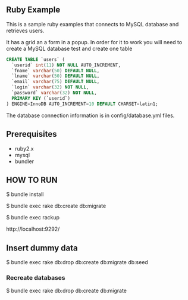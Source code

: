 ## Ruby Example

This is a sample ruby examples that connects to MySQL database and retrieves users.

It has a grid an a form in a popup.
In order for it to work you will need to create a MySQL database test and create one table

```sql
CREATE TABLE `users` (
  `userid` int(11) NOT NULL AUTO_INCREMENT,
  `fname` varchar(50) DEFAULT NULL,
  `lname` varchar(50) DEFAULT NULL,
  `email` varchar(75) DEFAULT NULL,
  `login` varchar(32) NOT NULL,
  `password` varchar(32) NOT NULL,
  PRIMARY KEY (`userid`)
) ENGINE=InnoDB AUTO_INCREMENT=10 DEFAULT CHARSET=latin1;
```

The database connection information is in config/database.yml files.

## Prerequisites

* ruby2.x
* mysql
* bundler

## HOW TO RUN

$ bundle install

$ bundle exec rake db:create db:migrate

$ bundle exec rackup

http://localhost:9292/

## Insert dummy data

$ bundle exec rake db:drop db:create db:migrate db:seed

### Recreate databases

$ bundle exec rake db:drop db:create db:migrate
